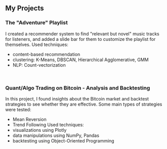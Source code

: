 ## My Projects
### The "Adventure" Playlist
I created a recommender system to find "relevant but novel" music tracks for listeners, and added a slide bar for them to customize the playlist for themselves.
Used techniques:
- content-based recommendation
- clustering: K-Means, DBSCAN, Hierarchical Agglomerative, GMM
- NLP: Count-vectorization

&nbsp;

### Quant/Algo Trading on Bitcoin - Analysis and Backtesting
In this project, I found insights about the Bitcoin market and backtest strategies to see whether they are effective.
Some main types of strategies were tested:
- Mean Reversion
- Trend Following
Used techniques:
- visualizations using Plotly
- data manipulations using NumPy, Pandas
- backtesting using Object-Oriented Programming

<!--
**jonathan-yeung/jonathan-yeung** is a ✨ _special_ ✨ repository because its `README.md` (this file) appears on your GitHub profile.

Here are some ideas to get you started:

- 🔭 I’m currently working on ...
- 🌱 I’m currently learning ...
- 👯 I’m looking to collaborate on ...
- 🤔 I’m looking for help with ...
- 💬 Ask me about ...
- 📫 How to reach me: ...
- 😄 Pronouns: ...
- ⚡ Fun fact: ...
-->
